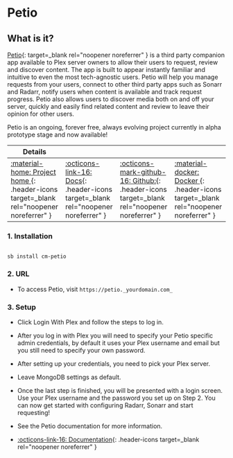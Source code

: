 # Petio

## What is it?

[Petio](https://petio.tv/){: target=_blank rel="noopener noreferrer" } is a third party companion app available to Plex server owners to allow their users to request, review and discover content. The app is built to appear instantly familiar and intuitive to even the most tech-agnostic users. Petio will help you manage requests from your users, connect to other third party apps such as Sonarr and Radarr, notify users when content is available and track request progress. Petio also allows users to discover media both on and off your server, quickly and easily find related content and review to leave their opinion for other users.

Petio is an ongoing, forever free, always evolving project currently in alpha prototype stage and now available!

| Details     |             |             |             |
|-------------|-------------|-------------|-------------|
| [:material-home: Project home ](https://petio.tv/){: .header-icons target=_blank rel="noopener noreferrer" } | [:octicons-link-16: Docs](https://docs.petio.tv/){: .header-icons target=_blank rel="noopener noreferrer" } | [:octicons-mark-github-16: Github:](https://github.com/petio-team/petio){: .header-icons target=_blank rel="noopener noreferrer" } | [:material-docker: Docker ](https://hub.docker.com/r/hotio/petio){: .header-icons target=_blank rel="noopener noreferrer" }|

### 1. Installation

``` shell

sb install cm-petio

```

### 2. URL

- To access Petio, visit `https://petio._yourdomain.com_`

### 3. Setup

- Click Login With Plex and follow the steps to log in.

- After you log in with Plex you will need to specify your Petio specific admin credentials, by default it uses your Plex username and email but you still need to specify your own password.

- After setting up your credentials, you need to pick your Plex server.

- Leave MongoDB settings as default.

- Once the last step is finished, you will be presented with a login screen. Use your Plex username and the password you set up on Step 2. You can now get started with configuring Radarr, Sonarr and start requesting!

- See the Petio documentation for more information.

- [:octicons-link-16: Documentation](https://docs.petio.tv/){: .header-icons target=_blank rel="noopener noreferrer" }
